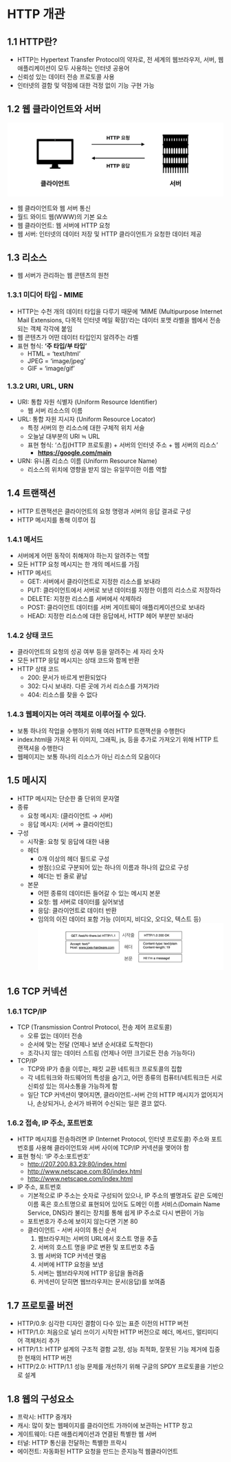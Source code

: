 # HTTP 개관


## 1.1 HTTP란?
- HTTP는 Hypertext Transfer Protocol의 약자로, 전 세계의 웹브라우저, 서버, 웹 애플리케이션이 모두 사용하는 인터넷 공용어
- 신뢰성 있는 데이터 전송 프로토콜 사용
- 인터넷의 결함 및 약점에 대한 걱정 없이 기능 구현 가능


## 1.2 웹 클라이언트와 서버
![img.png](img/img.png)
- 웹 클라이언트와 웹 서버 통신
- 월드 와이드 웹(WWW)의 기본 요소
- 웹 클라이언트: 웹 서버에 HTTP 요청
- 웹 서버: 인터넷의 데이터 저장 및 HTTP 클라이언트가 요청한 데이터 제공


## 1.3 리소스
- 웹 서버가 관리하는 웹 콘텐츠의 원천
### 1.3.1 미디어 타입 - MIME
   - HTTP는 수천 개의 데이터 타입을 다루기 때문에 ‘MIME (Multipurpose Internet Mail Extensions, 다목적 인터넷 메일 확장)‘라는 데이터 포맷 라벨을 웹에서 전송되는 객체 각각에 붙임
   - 웹 콘텐츠가 어떤 데이터 타입인지 알려주는 라벨
   - 표현 형식: **‘주 타입/부 타입’**
     - HTML = ‘text/html’
     - JPEG = ‘image/jpeg’
     - GIF = ‘image/gif’
### 1.3.2 URI, URL, URN
   - URI: 통합 자원 식별자 (Uniform Resource Identifier)
     - 웹 서버 리소스의 이름
   - URL: 통합 자원 지시자 (Uniform Resource Locator)
     - 특정 서버의 한 리소스에 대한 구체적 위치 서술
     - 오늘날 대부분의 URI ≒ URL
     - 표현 형식: ‘스킴(HTTP 프로토콜) + 서버의 인터넷 주소 + 웹 서버의 리소스’ 
       - **https://google.com/main**
   - URN: 유니폼 리소스 이름 (Uniform Resource Name)
     - 리소스의 위치에 영향을 받지 않는 유일무이한 이름 역할


## 1.4 트랜잭션
- HTTP 트랜잭션은 클라이언트의 요청 명령과 서버의 응답 결과로 구성
- HTTP 메시지를 통해 이루어 짐

### 1.4.1 메서드
   - 서버에게 어떤 동작이 취해져야 하는지 알려주는 역할
   - 모든 HTTP 요청 메시지는 한 개의 메서드를 가짐
   - HTTP 메서드
     - GET: 서버에서 클라이언트로 지정한 리소스를 보내라
     - PUT: 클라이언트에서 서버로 보낸 데이터를 지정한 이름의 리소스로 저장하라
     - DELETE: 지정한 리소스를 서버에서 삭제하라
     - POST: 클라이언트 데이터를 서버 게이트웨이 애플리케이션으로 보내라
     - HEAD: 지정한 리소스에 대한 응답에서, HTTP 헤어 부분만 보내라 
### 1.4.2 상태 코드
   - 클라이언트의 요청의 성공 여부 등을 알려주는 세 자리 숫자
   - 모든 HTTP 응답 메시지는 상태 코드와 함께 반환
   - HTTP 상태 코드
      - 200: 문서가 바르게 반환되었다
      - 302: 다시 보내라. 다른 곳에 가서 리소스를 가져가라
      - 404: 리소스를 찾을 수 없다
### 1.4.3 웹페이지는 여러 객체로 이루어질 수 있다.
   - 보통 하나의 작업을 수행하기 위해 여러 HTTP 트랜잭션을 수행한다
   - index.html을 가져온 뒤 이미지, 그래픽, js, 등을 추가로 가져오기 위해 HTTP 트랜잭셔을 수행한다
   - 웹페이지는 보통 하나의 리소스가 아닌 리소스의 모음이다


## 1.5 메시지
- HTTP 메시지는 단순한 줄 단위의 문자열
- 종류
  - 요청 메시지: (클라이언트 → 서버)
  - 응답 메시지: (서버 → 클라이언트)
- 구성
   - 시작줄: 요청 및 응답에 대한 내용
   - 헤더
     - 0개 이상의 헤더 필드로 구성
     - 쌍점(:)으로 구분되어 있는 하나의 이름과 하나의 값으로 구성
     - 헤더는 빈 줄로 끝남
   - 본문
     - 어떤 종류의 데이터든 들어갈 수 있는 메시지 본문
     - 요청: 웹 서버로 데이터를 실어보냄
     - 응답: 클라이언트로 데이터 반환
     - 임의의 이진 데이터 포함 가능 (이미지, 비디오, 오디오, 텍스트 등)
![img_1.png](img/img_1.png)
     

## 1.6 TCP 커넥션
### 1.6.1 TCP/IP
   - TCP (Transmission Control Protocol, 전송 제어 프로토콜)
     - 오류 없는 데이터 전송
     - 순서에 맞는 전달 (언제나 보낸 순서대로 도착한다)
     - 조각나지 않는 데이터 스트림 (언제나 어떤 크기로든 전송 가능하다)
   - TCP/IP
      - TCP와 IP가 층을 이루는, 패킷 교환 네트워크 프로토콜의 집합
      - 각 네트워크와 하드웨어의 특성을 숨기고, 어떤 종류의 컴퓨터/네트워크든 서로 신뢰성 있는 의사소통을 가능하게 함
      - 일단 TCP 커넥션이 맺어지면, 클라이언트-서버 간의 HTTP 메시지가 없어지거나, 손상되거나, 순서가 바뀌어 수신되는 일은 결코 없다.
### 1.6.2 접속, IP 주소, 포트번호
   - HTTP 메시지를 전송하려면 IP (Internet Protocol, 인터넷 프로토콜) 주소와 포트번호를 사용해 클라이언트와 서버 사이에 TCP/IP 커넥션을 맺어야 함
   - 표현 형식: ‘IP 주소:포트번호’
     - http://207.200.83.29:80/index.html
     - http://www.netscape.com:80/index.html
     - http://www.netscape.com/index.html
   - IP 주소, 포트번호
     - 기본적으로 IP 주소는 숫자로 구성되어 있으나, IP 주소의 별명과도 같은 도메인 이름 혹은 호스트명으로 표현되어 있어도 도메인 이름 서비스(Domain Name Service, DNS)라 불리는 장치를 통해 쉽게 IP 주소로 다시 변환이 가능
     - 포트번호가 주소에 보이지 않는다면 기본 80
     - 클라이언트 - 서버 사이의 통신 순서
         1. 웹브라우저는 서버의 URL에서 호스트 명을 추출
         2. 서버의 호스트 명을 IP로 변환 및 포트번호 추출
         3. 웹 서버와 TCP 커넥션 맺음
         4. 서버에 HTTP 요청을 보냄
         5. 서버는 웹브라우저에 HTTP 응답을 돌려줌
         6. 커넥션이 닫히면 웹브라우저는 문서(응답)를 보여줌



## 1.7 프로토콜 버전
- HTTP/0.9: 심각한 디자인 결함이 다수 있는 표준 이전의 HTTP 버전
- HTTP/1.0: 처음으로 널리 쓰이기 시작한 HTTP 버전으로 헤더, 메서드, 멀티미디어 객체처리 추가
- HTTP/1.1: HTTP 설계의 구조적 결함 교정, 성능 최적화, 잘못된 기능 제거에 집중한 현재의 HTTP 버전
- HTTP/2.0: HTTP/1.1 성능 문제를 개선하기 위해 구글의 SPDY 프로토콜을 기반으로 설계 


## 1.8 웹의 구성요소
- 프락시: HTTP 중개자
- 캐시: 많이 찾는 웹페이지를 클라이언트 가까이에 보관하는 HTTP 창고
- 게이트웨이: 다른 애플리케이션과 연결된 특별한 웹 서버
- 터널: HTTP 통신을 전달하는 특별한 프락시
- 에이전트: 자동화된 HTTP 요청을 만드는 준지능적 웹클라이언트

